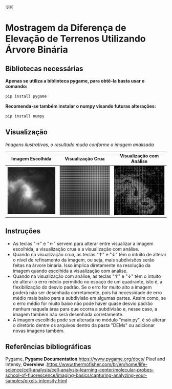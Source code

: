 :brazil:
# Mostragem da Diferença de Elevação de Terrenos Utilizando Árvore Binária


## Bibliotecas necessárias
**Apenas se utiliza a biblioteca pygame, para obtê-la basta usar o comando:**
```py
pip install pygame
```
**Recomenda-se também instalar o numpy visando futuras alterações:**
```py
pip install numpy
```
  
## Visualização

*Imagens ilustrativas, o resultado muda conforme a imagem analisada*


| Imagem Escolhida | Visualização Crua | Visualização com Análise |
| :---: | :---: | :---: |
| <img src="images/2.png" width="200"> | <img src="images/1.png" width="200"> | <img src="images/3.png" width="200"> |


## Instruções

* As teclas "→" e "←" servem para alterar entre visualizar a imagem escolhida, a visualização crua e a visualização com análise.
* Quando na visualização crua, as teclas "↑" e "↓" têm o intuito de alterar o nível de refinamento da imagem, ou seja, mais subdivisões serão feitas na árvore binária. Isso implica diretamente na resolução da imagem quando escolhida a visualização com análise.
* Quando na visualização com análise, as teclas "↑" e "↓" têm o intuito de alterar o erro médio permitido no espaço de um quadrante, isto é, a flexibilização do desvio padrão. Se o erro for muito alto a imagem poderá não ser desenhada corretamente, pois há necessidade de erro médio mais baixo para a subdivisão em algumas partes. Assim como, se o erro médio for muito baixo não pode haver quase desvio padrão nenhum naquela área para que ocorra a subdivisão e, nesse caso, a imagem também não será desenhada corretamente.
* A imagem escolhida pode ser alterada no módulo "main.py", é só alterar o diretório dentre os arquivos dentro da pasta "DEMs" ou adicionar novas imagens também.



## Referências bibliográficas
Pygame, **Pygame Documentation**.https://www.pygame.org/docs/
Pixel and Intensy, **Overview** .https://www.thermofisher.com/br/en/home/life-science/cell-analysis/cell-analysis-learning-center/molecular-probes-school-of-fluorescence/imaging-basics/capturing-analyzing-your-samples/pixels-intensity.html
## 
